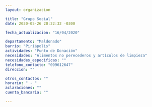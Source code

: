 ```yaml
---
layout: organizacion

title: "Grupo Social"
date: 2020-05-26 20:22:32 -0300

fecha_actualizacion: "16/04/2020"

departamento: "Maldonado"
barrio: "Piriápolis"
actividades: "Punto de Donación"
necesidades: "Alimentos no perecederos y artículos de limpieza"
necesidades_especificas: ""
telefono_contacto: "099612647"
direccion: ""

otros_contactos: ""
horario: " - "
aclaraciones: ""
cuenta_bancaria: ""

---
```

